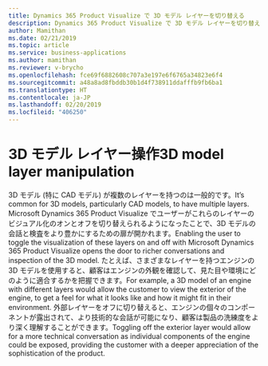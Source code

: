 ```yaml
---
title: Dynamics 365 Product Visualize で 3D モデル レイヤーを切り替える
description: Dynamics 365 Product Visualize で 3D モデル レイヤーを切り替えて、モデルの異なる部分を表示します
author: Mamithan
ms.date: 02/21/2019
ms.topic: article
ms.service: business-applications
ms.author: mamithan
ms.reviewer: v-brycho
ms.openlocfilehash: fce69f6882608c707a3e197e6f6765a34823e6f4
ms.sourcegitcommit: a48a8ad8fbddb30b1d4f738911ddafffb9fb6ba1
ms.translationtype: HT
ms.contentlocale: ja-JP
ms.lasthandoff: 02/20/2019
ms.locfileid: "406250"
---
```

# <a name="3d-model-layer-manipulation"></a><span data-ttu-id="e6ba5-103">3D モデル レイヤー操作</span><span class="sxs-lookup"><span data-stu-id="e6ba5-103">3D model layer manipulation</span></span> 

<span data-ttu-id="e6ba5-104">3D モデル (特に CAD モデル) が複数のレイヤーを持つのは一般的です。</span><span class="sxs-lookup"><span data-stu-id="e6ba5-104">It’s common for 3D models, particularly CAD models, to have multiple layers.</span></span> <span data-ttu-id="e6ba5-105">Microsoft Dynamics 365 Product Visualize でユーザーがこれらのレイヤーのビジュアル化のオンとオフを切り替えられるようになったことで、3D モデルの会話と検査をより豊かにするための扉が開かれます。</span><span class="sxs-lookup"><span data-stu-id="e6ba5-105">Enabling the user to toggle the visualization of these layers on and off with Microsoft Dynamics 365 Product Visualize opens the door to richer conversations and inspection of the 3D model.</span></span> <span data-ttu-id="e6ba5-106">たとえば、さまざまなレイヤーを持つエンジンの 3D モデルを使用すると、顧客はエンジンの外観を確認して、見た目や環境にどのように適合するかを把握できます。</span><span class="sxs-lookup"><span data-stu-id="e6ba5-106">For example, a 3D model of an engine with different layers would allow the customer to view the exterior of the engine, to get a feel for what it looks like and how it might fit in their environment.</span></span> <span data-ttu-id="e6ba5-107">外部レイヤーをオフに切り替えると、エンジンの個々のコンポーネントが露出されて、より技術的な会話が可能になり、顧客は製品の洗練度をより深く理解することができます。</span><span class="sxs-lookup"><span data-stu-id="e6ba5-107">Toggling off the exterior layer would allow for a more technical conversation as individual components of the engine could be exposed, providing the customer with a deeper appreciation of the sophistication of the product.</span></span>

